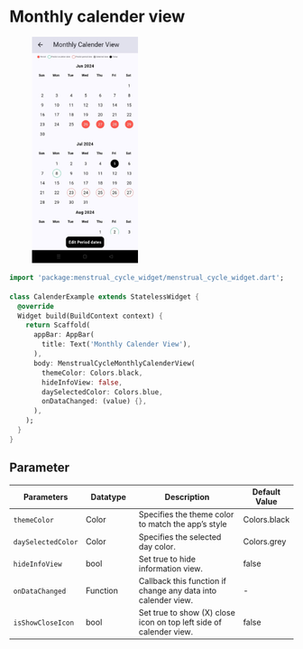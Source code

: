 # Monthly calender view

<figure><img src="https://raw.githubusercontent.com/sandipkalola/menstrual_cycle_widget_example/main/assets/month_view.jpeg" alt="" width="188"><figcaption></figcaption></figure>

```dart
import 'package:menstrual_cycle_widget/menstrual_cycle_widget.dart';

class CalenderExample extends StatelessWidget {
  @override
  Widget build(BuildContext context) {
    return Scaffold(
      appBar: AppBar(
        title: Text('Monthly Calender View'),
      ),
      body: MenstrualCycleMonthlyCalenderView(
        themeColor: Colors.black,
        hideInfoView: false,
        daySelectedColor: Colors.blue,
        onDataChanged: (value) {},
      ),
    );
  }
}
```

## Parameter

<table><thead><tr><th>Parameters</th><th width="110">Datatype</th><th width="329">Description</th><th>Default Value</th></tr></thead><tbody><tr><td><code>themeColor</code></td><td>Color</td><td>Specifies the theme color to match the app’s style</td><td>Colors.black</td></tr><tr><td><code>daySelectedColor</code></td><td>Color</td><td>Specifies the selected day color.</td><td>Colors.grey</td></tr><tr><td><code>hideInfoView</code></td><td>bool</td><td>Set true to hide information view. </td><td>false</td></tr><tr><td><code>onDataChanged</code></td><td>Function</td><td>Callback this function if change any data into calender view.</td><td>-</td></tr><tr><td><code>isShowCloseIcon</code></td><td>bool</td><td>Set true to show (X) close icon on top left side of calender view. </td><td>false</td></tr></tbody></table>


